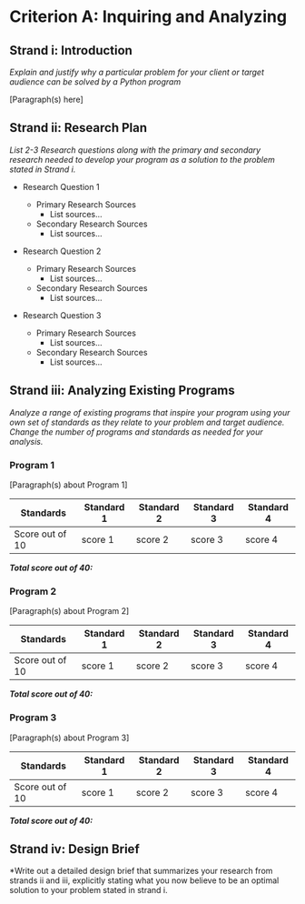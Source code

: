 # Criterion A: Inquiring and Analyzing
## Strand i: Introduction
*Explain and justify why a particular problem for your client or target audience can be solved by a Python program*

[Paragraph(s) here]

## Strand ii: Research Plan
*List 2-3 Research questions along with the primary and secondary research needed to develop your program as a solution to the problem stated in Strand i.*

* Research Question 1
  * Primary Research Sources
    * List sources...
  * Secondary Research Sources
    * List sources...


* Research Question 2
  * Primary Research Sources
    * List sources...
  * Secondary Research Sources
    * List sources...


* Research Question 3
  * Primary Research Sources
    * List sources...
  * Secondary Research Sources
    * List sources...

## Strand iii: Analyzing Existing Programs
*Analyze a range of existing programs that inspire your program using your own set of standards as they relate to your problem and target audience. Change the number of programs and standards as needed for your analysis.*

### Program 1

[Paragraph(s) about Program 1]

| Standards | Standard 1 | Standard 2| Standard 3 | Standard 4 |
| --------- |  --------- | --------- | ---------- | ---------- |
| Score out of 10     | score 1    | score 2   | score 3 | score 4 |

***Total score out of 40:***

### Program 2

[Paragraph(s) about Program 2]

| Standards | Standard 1 | Standard 2| Standard 3 | Standard 4 |
| --------- |  --------- | --------- | ---------- | ---------- |
| Score out of 10     | score 1    | score 2   | score 3 | score 4 |

***Total score out of 40:***


### Program 3

[Paragraph(s) about Program 3]

| Standards | Standard 1 | Standard 2| Standard 3 | Standard 4 |
| --------- |  --------- | --------- | ---------- | ---------- |
| Score out of 10     | score 1    | score 2   | score 3 | score 4 |

***Total score out of 40:***

## Strand iv: Design Brief

*Write out a detailed design brief that summarizes your research from strands ii and iii, explicitly stating what you now believe to be an optimal solution to your problem stated in strand i.
